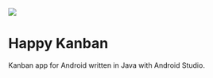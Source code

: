![](https://github.com/TomAwezome/happy-kanban/actions/workflows/android.yml/badge.svg?query=branch%3Amaster)

# Happy Kanban

Kanban app for Android written in Java with Android Studio.

